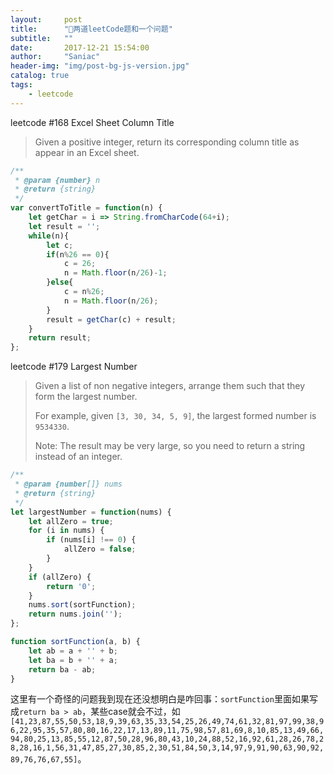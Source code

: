 ```yaml
---
layout:     post
title:      "两道leetCode题和一个问题"
subtitle:   ""
date:       2017-12-21 15:54:00
author:     "Saniac"
header-img: "img/post-bg-js-version.jpg"
catalog: true
tags:
    - leetcode
---
```


leetcode #168 Excel Sheet Column Title

>Given a positive integer, return its corresponding column title as appear in an Excel sheet.

```javascript
/**
 * @param {number} n
 * @return {string}
 */
var convertToTitle = function(n) {
    let getChar = i => String.fromCharCode(64+i);
    let result = '';
    while(n){
        let c;
        if(n%26 == 0){
            c = 26;
            n = Math.floor(n/26)-1;
        }else{
            c = n%26;
            n = Math.floor(n/26);
        }
        result = getChar(c) + result;
    }
    return result;
};
```

leetcode #179 Largest Number

>Given a list of non negative integers, arrange them such that they form the largest number.
>
>For example, given ```[3, 30, 34, 5, 9]```, the largest formed number is ```9534330```.
>
>Note: The result may be very large, so you need to return a string instead of an integer.

```javascript
/**
 * @param {number[]} nums
 * @return {string}
 */
let largestNumber = function(nums) {
    let allZero = true;
    for (i in nums) {
        if (nums[i] !== 0) {
            allZero = false;
        }
    }
    if (allZero) {
        return '0';
    }
    nums.sort(sortFunction);
    return nums.join('');
};

function sortFunction(a, b) {
    let ab = a + '' + b;
    let ba = b + '' + a;
    return ba - ab;
}
```
这里有一个奇怪的问题我到现在还没想明白是咋回事：```sortFunction```里面如果写成```return ba > ab```，某些case就会不过，如```[41,23,87,55,50,53,18,9,39,63,35,33,54,25,26,49,74,61,32,81,97,99,38,96,22,95,35,57,80,80,16,22,17,13,89,11,75,98,57,81,69,8,10,85,13,49,66,94,80,25,13,85,55,12,87,50,28,96,80,43,10,24,88,52,16,92,61,28,26,78,28,28,16,1,56,31,47,85,27,30,85,2,30,51,84,50,3,14,97,9,91,90,63,90,92,89,76,76,67,55]```。